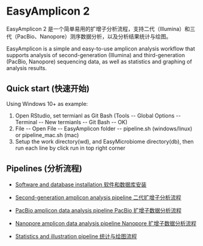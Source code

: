 
# EasyAmplicon 2

EasyAmplicon 2 是一个简单易用的扩增子分析流程，支持二代（Illumina）和三代（PacBio、Nanopore）测序数据分析，以及分析结果统计与绘图。

EasyAmplicon is a simple and easy-to-use amplicon analysis workflow that supports analysis of second-generation (Illumina) and third-generation (PacBio, Nanopore) sequencing data, as well as statistics and graphing of analysis results.

##  Quick start (快速开始)

Using Windows 10+ as example:
1. Open RStudio, set termianl as Git Bash (Tools -- Global Options -- Terminal -- New termianls -- Git Bash -- OK)
2. File -- Open File -- EasyAmplicon folder -- pipeline.sh (windows/linux) or pipeline_mac.sh (mac)
3. Setup the work directory(wd), and EasyMicrobiome directory(db), then run each line by click run in top right corner


## Pipelines (分析流程)

- [Software and database installation 软件和数据库安装](Install.md)  

- [Second-generation amplicon analysis pipeline 二代扩增子分析流程](Pipeline_Illumina.md)  

- [PacBio amplicon data analysis pipeline PacBio 扩增子数据分析流程](Pipeline_PacBio.md)  

- [Nanopore amplicon data analysis pipeline Nanopore 扩增子数据分析流程](Pipeline_Nanopore.md)  

- [Statistics and illustration pipeline 统计与绘图流程](StatPlots.md)  


